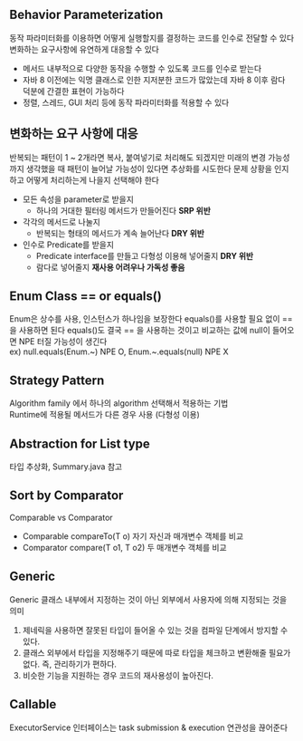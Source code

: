 ## Behavior Parameterization

동작 파라미터화를 이용하면 어떻게 실행할지를 결정하는 코드를 인수로 전달할 수 있다
<br>변화하는 요구사항에 유연하게 대응할 수 있다

- 메서드 내부적으로 다양한 동작을 수행할 수 있도록 코드를 인수로 받는다
- 자바 8 이전에는 익명 클래스로 인한 지저분한 코드가 많았는데 자바 8 이후 람다 덕분에 간결한 표현이 가능하다
- 정렬, 스레드, GUI 처리 등에 동작 파라미터화를 적용할 수 있다

## 변화하는 요구 사항에 대응

반복되는 패턴이 1 ~ 2개라면 복사, 붙여넣기로 처리해도 되겠지만 미래의 변경 가능성까지 생각했을 때 패턴이 늘어날 가능성이 있다면 추상화를 시도한다 문제 상황을 인지하고 어떻게 처리하는게 나을지 선택해야 한다

- 모든 속성을 parameter로 받을지
    - 하나의 거대한 필터링 메서드가 만들어진다 __SRP 위반__
- 각각의 메서드로 나눌지
    - 반복되는 형태의 메서드가 계속 늘어난다 __DRY 위반__
- 인수로 Predicate를 받을지
    - Predicate interface를 만들고 다형성 이용해 넣어줄지 __DRY 위반__
    - 람다로 넣어줄지 __재사용 어려우나 가독성 좋음__

## Enum Class == or equals()

Enum은 상수를 사용, 인스턴스가 하나임을 보장한다 equals()를 사용할 필요 없이 == 을 사용하면 된다 equals()도 결국 == 을 사용하는 것이고 비교하는 값에 null이 들어오면 NPE 터질 가능성이
생긴다
<br>ex) null.equals(Enum.~) NPE O, Enum.~.equals(null) NPE X

## Strategy Pattern

Algorithm family 에서 하나의 algorithm 선택해서 적용하는 기법
<br>Runtime에 적용될 메서드가 다른 경우 사용 (다형성 이용)

## Abstraction for List type

타입 추상화, Summary.java 참고

## Sort by Comparator

Comparable vs Comparator

- Comparable compareTo(T o) 자기 자신과 매개변수 객체를 비교
- Comparator compare(T o1, T o2) 두 매개변수 객체를 비교

## Generic

Generic 클래스 내부에서 지정하는 것이 아닌 외부에서 사용자에 의해 지정되는 것을 의미

1. 제네릭을 사용하면 잘못된 타입이 들어올 수 있는 것을 컴파일 단계에서 방지할 수 있다.
2. 클래스 외부에서 타입을 지정해주기 때문에 따로 타입을 체크하고 변환해줄 필요가 없다. 즉, 관리하기가 편하다.
3. 비슷한 기능을 지원하는 경우 코드의 재사용성이 높아진다.

## Callable

ExecutorService 인터페이스는 task submission & execution 연관성을 끊어준다

